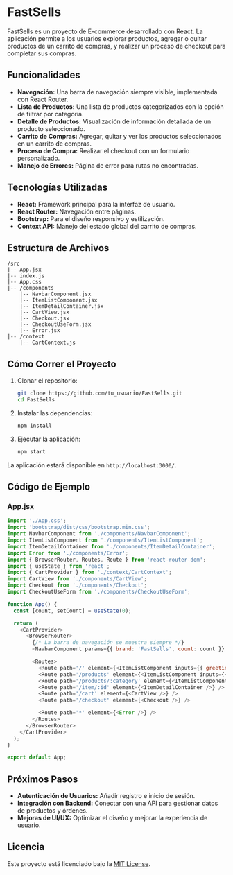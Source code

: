 # FastSells

FastSells es un proyecto de E-commerce desarrollado con React. La aplicación permite a los usuarios explorar productos, agregar o quitar productos de un carrito de compras, y realizar un proceso de checkout para completar sus compras.

## Funcionalidades

- **Navegación:** Una barra de navegación siempre visible, implementada con React Router.
- **Lista de Productos:** Una lista de productos categorizados con la opción de filtrar por categoría.
- **Detalle de Productos:** Visualización de información detallada de un producto seleccionado.
- **Carrito de Compras:** Agregar, quitar y ver los productos seleccionados en un carrito de compras.
- **Proceso de Compra:** Realizar el checkout con un formulario personalizado.
- **Manejo de Errores:** Página de error para rutas no encontradas.

## Tecnologías Utilizadas

- **React:** Framework principal para la interfaz de usuario.
- **React Router:** Navegación entre páginas.
- **Bootstrap:** Para el diseño responsivo y estilización.
- **Context API:** Manejo del estado global del carrito de compras.

## Estructura de Archivos

```
/src
|-- App.jsx
|-- index.js
|-- App.css
|-- /components
    |-- NavbarComponent.jsx
    |-- ItemListComponent.jsx
    |-- ItemDetailContainer.jsx
    |-- CartView.jsx
    |-- Checkout.jsx
    |-- CheckoutUseForm.jsx
    |-- Error.jsx
|-- /context
    |-- CartContext.js
```

## Cómo Correr el Proyecto

1. Clonar el repositorio:
   ```bash
   git clone https://github.com/tu_usuario/FastSells.git
   cd FastSells
   ```

2. Instalar las dependencias:
   ```bash
   npm install
   ```

3. Ejecutar la aplicación:
   ```bash
   npm start
   ```

La aplicación estará disponible en `http://localhost:3000/`.

## Código de Ejemplo

### App.jsx

```javascript
import './App.css';
import 'bootstrap/dist/css/bootstrap.min.css';
import NavbarComponent from './components/NavbarComponent';
import ItemListComponent from './components/ItemListComponent';
import ItemDetailContainer from './components/ItemDetailContainer';
import Error from './components/Error';
import { BrowserRouter, Routes, Route } from 'react-router-dom';
import { useState } from 'react';
import { CartProvider } from './context/CartContext';
import CartView from './components/CartView';
import Checkout from './components/Checkout';
import CheckoutUseForm from './components/CheckoutUseForm';

function App() {
  const [count, setCount] = useState(0);

  return (
    <CartProvider>
      <BrowserRouter>
        {/* La barra de navegación se muestra siempre */}
        <NavbarComponent params={{ brand: 'FastSells', count: count }} />

        <Routes>
          <Route path='/' element={<ItemListComponent inputs={{ greetings: 'Bienvenidos al E-commerce' }} />} />
          <Route path='/products' element={<ItemListComponent inputs={{ greetings: 'Bienvenidos al E-commerce' }} />} />
          <Route path='/products/:category' element={<ItemListComponent inputs={{ greetings: 'Filtrado por categoría: ' }} />} />
          <Route path='/item/:id' element={<ItemDetailContainer />} />
          <Route path='/cart' element={<CartView />} />
          <Route path='/checkout' element={<Checkout />} />

          <Route path='*' element={<Error />} />
        </Routes>
      </BrowserRouter>
    </CartProvider>
  );
}

export default App;
```

## Próximos Pasos

- **Autenticación de Usuarios:** Añadir registro e inicio de sesión.
- **Integración con Backend:** Conectar con una API para gestionar datos de productos y órdenes.
- **Mejoras de UI/UX:** Optimizar el diseño y mejorar la experiencia de usuario.

## Licencia

Este proyecto está licenciado bajo la [MIT License](https://opensource.org/licenses/MIT).
